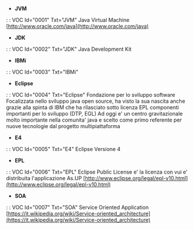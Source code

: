 - **JVM**

 :  : VOC Id="0001" Txt="JVM"
Java Virtual Machine
[http://www.oracle.com/java](http://www.oracle.com/java)

- **JDK**

 :  : VOC Id="0002" Txt="JDK"
Java Development Kit

- **IBMi**

 :  : VOC Id="0003" Txt="IBMi"

- **Eclipse**

 :  : VOC Id="0004" Txt="Eclipse"
Fondazione per lo sviluppo software
Focalizzata nello sviluppo java open source, ha visto la sua nascita anche grazie alla spinta di IBM che ha rilasciato sotto licenza EPL componenti importanti per lo sviluppo (DTP, EGL)
Ad oggi e' un centro gravitazionale molto importante nella comunita' java e scelto come primo referente per nuove tecnologie dal progetto multipiattaforma

- **E4**

 :  : VOC Id="0005" Txt="E4"
Eclipse Versione 4

- **EPL**

 :  : VOC Id="0006" Txt="EPL"
Eclipse Public License e' la licenza con vui e' distribuita l'applicazione As.UP
[http://www.eclipse.org/legal/epl-v10.html](http://www.eclipse.org/legal/epl-v10.html)

- **SOA**

 :  : VOC Id="0007" Txt="SOA"
Service Oriented Application
[https://it.wikipedia.org/wiki/Service-oriented_architecture](https://it.wikipedia.org/wiki/Service-oriented_architecture)
